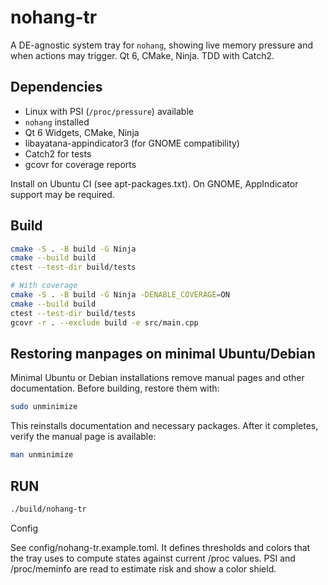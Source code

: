 # nohang-tr

A DE-agnostic system tray for `nohang`, showing live memory pressure and when actions may trigger. Qt 6, CMake, Ninja. TDD with Catch2.

## Dependencies

- Linux with PSI (`/proc/pressure`) available
- `nohang` installed
- Qt 6 Widgets, CMake, Ninja
- libayatana-appindicator3 (for GNOME compatibility)
- Catch2 for tests
- gcovr for coverage reports

Install on Ubuntu CI (see apt-packages.txt). On GNOME, AppIndicator support may be required. 

## Build

```bash
cmake -S . -B build -G Ninja
cmake --build build
ctest --test-dir build/tests

# With coverage
cmake -S . -B build -G Ninja -DENABLE_COVERAGE=ON
cmake --build build
ctest --test-dir build/tests
gcovr -r . --exclude build -e src/main.cpp
```

## Restoring manpages on minimal Ubuntu/Debian

Minimal Ubuntu or Debian installations remove manual pages and other documentation. Before building, restore them with:

```bash
sudo unminimize
```

This reinstalls documentation and necessary packages. After it completes, verify the manual page is available:

```bash
man unminimize
```

## RUN
```bash
./build/nohang-tr
```

Config

See config/nohang-tr.example.toml. It defines thresholds and colors that the tray uses to compute states against current /proc values. PSI and /proc/meminfo are read to estimate risk and show a color shield.

